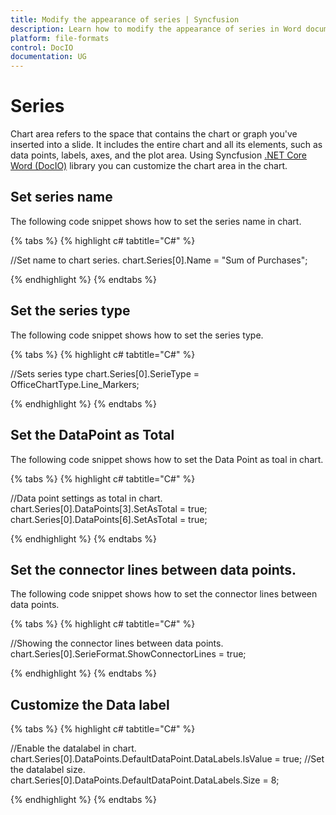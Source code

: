 ```yaml
---
title: Modify the appearance of series | Syncfusion
description: Learn how to modify the appearance of series in Word document using Syncfusion .NET Core Word (DocIO) library without Microsoft Word or interop dependencies.
platform: file-formats
control: DocIO
documentation: UG
---
```


# Series

Chart area refers to the space that contains the chart or graph you've inserted into a slide. It includes the entire chart and all its elements, such as data points, labels, axes, and the plot area. Using Syncfusion [.NET Core Word (DocIO)](https://www.syncfusion.com/document-processing/word-framework/net-core/word-library) library you can customize the chart area in the chart.

## Set series name
The following code snippet shows how to set the series name in chart.

{% tabs %}
{% highlight c# tabtitle="C#" %}

//Set name to chart series.
chart.Series[0].Name = "Sum of Purchases";

{% endhighlight %}
{% endtabs %}

## Set the series type

The following code snippet shows how to set the series type.

{% tabs %}
{% highlight c# tabtitle="C#" %}

//Sets series type 
chart.Series[0].SerieType = OfficeChartType.Line_Markers;

{% endhighlight %}
{% endtabs %}

## Set the DataPoint as Total
The following code snippet shows how to set the Data Point as toal in chart.

{% tabs %}
{% highlight c# tabtitle="C#" %}

//Data point settings as total in chart.
chart.Series[0].DataPoints[3].SetAsTotal = true;
chart.Series[0].DataPoints[6].SetAsTotal = true;

{% endhighlight %}
{% endtabs %}

## Set the connector lines between data points. 

The following code snippet shows how to set the connector lines between data points. 

{% tabs %}
{% highlight c# tabtitle="C#" %}

//Showing the connector lines between data points.
chart.Series[0].SerieFormat.ShowConnectorLines = true;

{% endhighlight %}
{% endtabs %}

## Customize the Data label

{% tabs %}
{% highlight c# tabtitle="C#" %}

//Enable the datalabel in chart.
chart.Series[0].DataPoints.DefaultDataPoint.DataLabels.IsValue = true;
//Set the datalabel size.
chart.Series[0].DataPoints.DefaultDataPoint.DataLabels.Size = 8;

{% endhighlight %}
{% endtabs %}